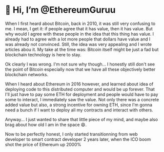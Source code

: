 # 👋 Hi, I’m @EthereumGuruu

When I first heard about Bitcoin, back in 2010, it was still very confusing to me. I mean, I get it:
if people agree that it has value, then it has value. But why would I agree with these people in the
idea that this thing has value. I already had to agree with a lot more people that dollars have value
and I was already not convinced. Still, the idea was very appealing and I wrote articles abou it. My
take at the time was: Bitcoin itself might be just a fad but blockchain technology is here to stay.

Ok clearly I was wrong. I'm not sure why though... I honestly still don't see the point of Bitcoin
especially now that we have all these objectively better blockchain networks.

When I heard about Ethereum in 2016 however, and learned about idea of deploying code to this distributed
computer and would be up forever. That I'll just have to pay some ETH for deployment and people would have
to pay some to interact, I immediately saw the value. Not only there was a concrete added value but also,
a strong incentive for owning ETH, since I'm gonna need a bunch if I want to deploy all my contracts and
interact with others.

Anyway... I just wanted to share that little piece of my mind, and maybe also brag about how old I am in
the space 😄.

Now to be perfectly honest, I only started transitionning from web developer to smart contract developer 2
years later, when the ICO boom shot the price of Ethereum up 2000%
<!---
EthereumGuruu/EthereumGuruu is a ✨ special ✨ repository because its `README.md` (this file) appears on your GitHub profile.
You can click the Preview link to take a look at your changes.
--->
